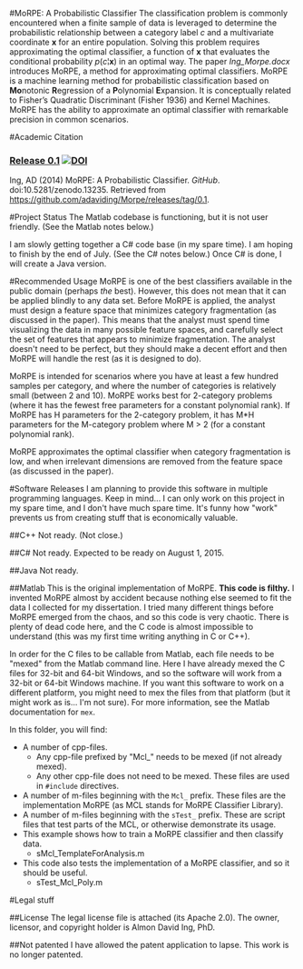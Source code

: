 #MoRPE:  A Probabilistic Classifier
The classification problem is commonly encountered when a finite sample of data is leveraged to determine the probabilistic relationship between a category label  *c*  and a multivariate coordinate  **x**   for an entire population.  Solving this problem requires approximating the optimal classifier, a function of  **x**   that evaluates the conditional probability  *p*(*c*¦**x**)  in an optimal way.  The paper *Ing_Morpe.docx* introduces MoRPE, a method for approximating optimal classifiers.  MoRPE is a machine learning method for probabilistic classification based on **Mo**notonic **R**egression of a **P**olynomial **E**xpansion.  It is conceptually related to Fisher’s Quadratic Discriminant (Fisher 1936) and Kernel Machines.  MoRPE has the ability to approximate an optimal classifier with remarkable precision in common scenarios.

#Academic Citation
### [Release 0.1](https://github.com/adaviding/Morpe/releases/tag/0.1) [![DOI](https://zenodo.org/badge/doi/10.5281/zenodo.13235.svg)](http://dx.doi.org/10.5281/zenodo.13235)

Ing, AD (2014) MoRPE:  A Probabilistic Classifier.  *GitHub*.  doi:10.5281/zenodo.13235.  Retrieved from https://github.com/adaviding/Morpe/releases/tag/0.1.

#Project Status
The Matlab codebase is functioning, but it is not user friendly.  (See the Matlab notes below.)

I am slowly getting together a C# code base (in my spare time).  I am hoping to finish by the end of July.  (See the C# notes below.)  Once C# is done, I will create a Java version.

#Recommended Usage
MoRPE is one of the best classifiers available in the public domain (perhaps *the* best).  However, this does not mean that it can be applied blindly to any data set.  Before MoRPE is applied, the analyst must design a feature space that minimizes category fragmentation (as discussed in the paper).  This means that the analyst must spend time visualizing the data in many possible feature spaces, and carefully select the set of features that appears to minimize fragmentation.  The analyst doesn't need to be perfect, but they should make a decent effort and then MoRPE will handle the rest (as it is designed to do).

MoRPE is intended for scenarios where you have at least a few hundred samples per category, and where the number of categories is relatively small (between 2 and 10).  MoRPE works best for 2-category problems (where it has the fewest free parameters for a constant polynomial rank).  If MoRPE has H parameters for the 2-category problem, it has M*H parameters for the M-category problem where M > 2 (for a constant polynomial rank).

MoRPE approximates the optimal classifier when category fragmentation is low, and when irrelevant dimensions are removed from the feature space (as discussed in the paper).

#Software Releases
I am planning to provide this software in multiple programming languages.  Keep in mind... I can only work on this project in my spare time, and I don't have much spare time.  It's funny how "work" prevents us from creating stuff that is economically valuable.

##C++
Not ready.  (Not close.)
	
##C# 
Not ready.  Expected to be ready on August 1, 2015.

##Java
Not ready.

##Matlab
This is the original implementation of MoRPE.  **This code is filthy.**  I invented MoRPE almost by accident because nothing else seemed to fit the data I collected for my dissertation.  I tried many different things before MoRPE emerged from the chaos, and so this code is very chaotic.  There is plenty of dead code here, and the C code is almost impossible to understand (this was my first time writing anything in C or C++).

In order for the C files to be callable from Matlab, each file needs to be "mexed" from the Matlab command line.  Here I have already mexed the C files for 32-bit and 64-bit Windows, and so the software will work from a 32-bit or 64-bit Windows machine.  If you want this software to work on a different platform, you might need to mex the files from that platform (but it might work as is... I'm not sure).  For more information, see the Matlab documentation for `mex`.

In this folder, you will find:
* A number of cpp-files.
	* Any cpp-file prefixed by "Mcl_" needs to be mexed (if not already mexed).
	* Any other cpp-file does not need to be mexed.  These files are used in `#include` directives.
* A number of m-files beginning with the `Mcl_` prefix.  These files are the implementation MoRPE (as MCL stands for MoRPE Classifier Library).
* A number of m-files beginning with the `sTest_` prefix.  These are script files that test parts of the MCL, or otherwise demonstrate its usage.
* This example shows how to train a MoRPE classifier and then classify data.
	* sMcl_TemplateForAnalysis.m
* This code also tests the implementation of a MoRPE classifier, and so it should be useful.
	* sTest_Mcl_Poly.m

#Legal stuff

##License
The legal license file is attached (its Apache 2.0).  The owner, licensor, and copyright holder is Almon David Ing, PhD.

##Not patented
I have allowed the patent application to lapse.  This work is no longer patented.
